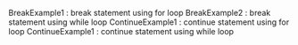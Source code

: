 BreakExample1 : break statement using for loop
BreakExample2 : break statement using while loop
ContinueExample1 : continue statement using for loop
ContinueExample1 : continue statement using while loop
